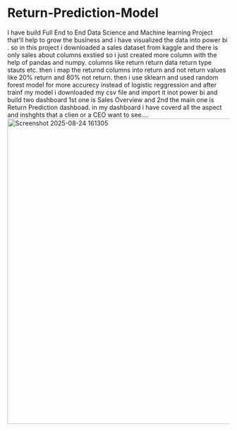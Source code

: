 # Return-Prediction-Model
I have build Full End to End Data Science and Machine learning Project that'll help to grow the business and i have visualized the data into power bi .
so in this project i downloaded a sales dataset from kaggle and there is only sales about columns exstied so i just created more column with the help of pandas and numpy. columns like return return data return type stauts etc. then i map the returnd columns into return and not return values like 20% return and 80% not return. then i use sklearn and used random forest model for more accurecy instead of logistic reggression 
and after trainf my model i downloaded my csv file and import it inot power bi and build two dashboard 1st one is Sales Overview and 2nd the main one is Return Prediction dashboad. in my dashboard i have coverd all the aspect and inshghts that a clien or a CEO want to see....
<img width="1169" height="694" alt="Screenshot 2025-08-24 161305" src="https://github.com/user-attachments/assets/0c6b7552-a233-439c-9797-69bdc231c640" />
